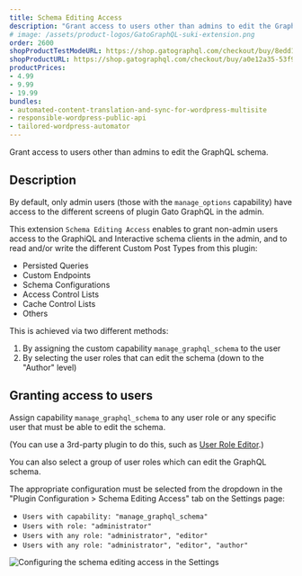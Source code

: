 ```yaml
---
title: Schema Editing Access
description: "Grant access to users other than admins to edit the GraphQL schema."
# image: /assets/product-logos/GatoGraphQL-suki-extension.png
order: 2600
shopProductTestModeURL: https://shop.gatographql.com/checkout/buy/8edd16a5-ce4e-41bc-973e-940c5bccc2fd
shopProductURL: https://shop.gatographql.com/checkout/buy/a0e12a35-53f9-47fe-be84-55ff91896805
productPrices:
- 4.99
- 9.99
- 19.99
bundles:
- automated-content-translation-and-sync-for-wordpress-multisite
- responsible-wordpress-public-api
- tailored-wordpress-automator
---
```


Grant access to users other than admins to edit the GraphQL schema.

## Description

By default, only admin users (those with the `manage_options` capability) have access to the different screens of plugin Gato GraphQL in the admin.

This extension `Schema Editing Access` enables to grant non-admin users access to the GraphiQL and Interactive schema clients in the admin, and to read and/or write the different Custom Post Types from this plugin:

- Persisted Queries
- Custom Endpoints
- Schema Configurations
- Access Control Lists
- Cache Control Lists
- Others

This is achieved via two different methods:

1. By assigning the custom capability `manage_graphql_schema` to the user
2. By selecting the user roles that can edit the schema (down to the "Author" level)

## Granting access to users

Assign capability `manage_graphql_schema` to any user role or any specific user that must be able to edit the schema.

(You can use a 3rd-party plugin to do this, such as <a href="https://wordpress.org/plugins/user-role-editor/" target="_blank">User Role Editor</a>.)

You can also select a group of user roles which can edit the GraphQL schema.

The appropriate configuration must be selected from the dropdown in the "Plugin Configuration > Schema Editing Access" tab on the Settings page:

- `Users with capability: "manage_graphql_schema"`
- `Users with role: "administrator"`
- `Users with any role: "administrator", "editor"`
- `Users with any role: "administrator", "editor", "author"`

<div class="img-width-1024" markdown=1>

![Configuring the schema editing access in the Settings](/assets/extensions/upstream-pro/settings-schema-editing-access.png "Configuring the schema editing access in the Settings")

</div>

<!-- ## Bundles including extension

- [“All in One Toolbox for WordPress” Bundle](../../bundles/all-in-one-toolbox-for-wordpress)
- [“Responsible WordPress Public API” Bundle](../../bundles/responsible-wordpress-public-api) -->
